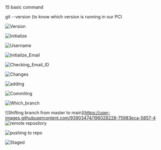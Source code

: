 15 basic command

git --version (to know which version is running in our PC)

![Version](https://user-images.githubusercontent.com/93903474/196028060-7b5bb72a-9443-4ece-bf5b-64d526cda89b.png)

![Initialize](https://user-images.githubusercontent.com/93903474/196028136-3cb76da2-a389-4865-97d6-c8997a347a8b.png)

![Username](https://user-images.githubusercontent.com/93903474/196028154-ef65ff77-d27a-4f54-9564-825a9db7f79d.png)

![Initialize_Email](https://user-images.githubusercontent.com/93903474/196028163-9b17ec59-56d3-4f25-8eac-3dbb3dcc7a09.png)

![Checking_Email_ID](https://user-images.githubusercontent.com/93903474/196028165-dc2c0e78-e6db-4a26-a9c2-48b14f637650.png)

![Changes](https://user-images.githubusercontent.com/93903474/196028195-39a01c6c-a203-4775-b36a-bbfa8c4c74a2.png)

![adding](https://user-images.githubusercontent.com/93903474/196028200-952e29a3-614b-40e6-8abc-5176820a5dc7.png)

![Commiting](https://user-images.githubusercontent.com/93903474/196028203-6c7ee3aa-45e0-46c9-94eb-e61bdf4d3750.png)

![Which_branch](https://user-images.githubusercontent.com/93903474/196028221-6bca231b-5262-496c-b628-c59c7a7c84c6.png)

![Shifting branch from master to main](https://user-images.githubusercontent.com/93903474/196028228-75983eca-5857-4
![remote repository](https://user-images.githubusercontent.com/93903474/196028314-9e128ae5-4dfe-4105-8fa6-aaadeb9a2efa.png)

![pushing to repo](https://user-images.githubusercontent.com/93903474/196028318-901a172f-f6fb-4056-b995-98c2a6bf6072.png)

![Staged](https://user-images.githubusercontent.com/93903474/196028336-05bae7d6-d41e-4741-910e-222228fde9d6.png)
